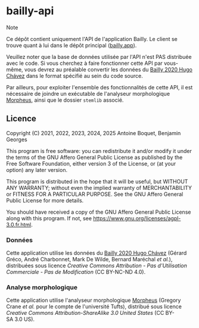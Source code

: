 # bailly-api

> [!NOTE]
> Ce dépôt contient uniquement l'API de l'application Bailly. Le client se trouve quant à lui dans le dépôt principal ([bailly.app](https://github.com/antoineboquet/bailly.app)).

Veuillez noter que la base de données utilisée par l'API n'est PAS distribuée avec le code. Si vous cherchez à faire fonctionner cette API par vous-même, vous devrez au préalable convertir les données du [Bailly 2020 Hugo Chávez](http://gerardgreco.free.fr/spip.php?article52) dans le format spécifié au sein du code source.

Par ailleurs, pour exploiter l'ensemble des fonctionnalités de cette API, il est nécessaire de joindre un exécutable de l'analyseur morphologique [Morpheus](https://github.com/PerseusDL/morpheus), ainsi que le dossier `stemlib` associé.

## Licence

Copyright (C) 2021, 2022, 2023, 2024, 2025 Antoine Boquet, Benjamin Georges

This program is free software: you can redistribute it and/or modify
it under the terms of the GNU Affero General Public License as published by
the Free Software Foundation, either version 3 of the License, or
(at your option) any later version.

This program is distributed in the hope that it will be useful,
but WITHOUT ANY WARRANTY; without even the implied warranty of
MERCHANTABILITY or FITNESS FOR A PARTICULAR PURPOSE. See the
GNU Affero General Public License for more details.

You should have received a copy of the GNU Affero General Public License
along with this program. If not, see https://www.gnu.org/licenses/agpl-3.0.fr.html.

### Données

Cette application utilise les données du [Bailly 2020 Hugo Chávez](http://gerardgreco.free.fr/spip.php?article52) (Gérard Gréco, André Charbonnet, Mark De Wilde, Bernard Maréchal _et al._), distribuées sous licence _Creative Commons Attribution - Pas d'Utilisation Commerciale - Pas de Modification_ (CC&nbsp;BY-NC-ND&nbsp;4.0).

### Analyse morphologique

Cette application utilise l'analyseur morphologique [Morpheus](https://github.com/PerseusDL/morpheus) (Gregory Crane _et al._ pour le compte de l'université Tufts), distribué sous licence _Creative Commons Attribution-ShareAlike 3.0 United States_ (CC&nbsp;BY-SA&nbsp;3.0&nbsp;US).

